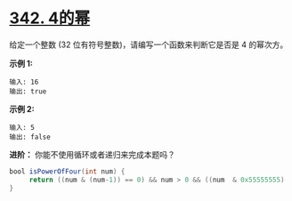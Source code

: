 # [342. 4的幂](https://leetcode-cn.com/problems/power-of-four/)

给定一个整数 (32 位有符号整数)，请编写一个函数来判断它是否是 4 的幂次方。

**示例 1:**

```
输入: 16
输出: true
```

**示例 2:**

```
输入: 5
输出: false
```

**进阶：**
你能不使用循环或者递归来完成本题吗？



```java
bool isPowerOfFour(int num) {
     return ((num & (num-1)) == 0) && num > 0 && ((num  & 0x55555555) != 0);
}
```

